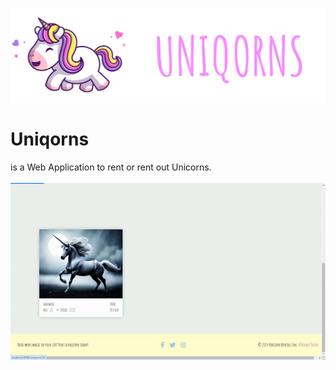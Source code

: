 ![Uniqorns](uniqorn_logo_text.png)
# Uniqorns
is a Web Application to rent or rent out Unicorns.
<br>
<br>
![](https://github.com/124webdev/rails-uniqorns/blob/master/UniqornsGIF.gif)
